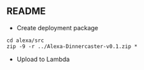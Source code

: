 ## README

* Create deployment package

```
cd alexa/src
zip -9 -r ../Alexa-Dinnercaster-v0.1.zip *
```

* Upload to Lambda
